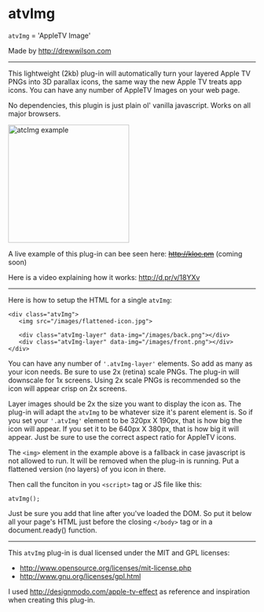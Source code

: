 # atvImg

`atvImg` = 'AppleTV Image'

Made by http://drewwilson.com

---

This lightweight (2kb) plug-in will automatically turn your layered Apple TV PNGs into
3D parallax icons, the same way the new Apple TV treats app icons.
You can have any number of AppleTV Images on your web page. 

No dependencies, this plugin is just plain ol' vanilla javascript. Works on all 
major browsers.

<img src="http://d.pr/i/12IWV+" alt="atcImg example" width="246" height="240">
 
A live example of this plug-in can bee seen here: ~~http://kloc.pm~~ (coming soon)

Here is a video explaining how it works: http://d.pr/v/18YXv
 
-------------------
 
Here is how to setup the HTML for a single `atvImg`:
```
<div class="atvImg">
   <img src="/images/flattened-icon.jpg">
   
   <div class="atvImg-layer" data-img="/images/back.png"></div>
   <div class="atvImg-layer" data-img="/images/front.png"></div>
</div>
```
 
You can have any number of `'.atvImg-layer'` elements. So add as many as your icon needs. Be sure to use 2x (retina) scale PNGs. The plug-in will downscale for 1x screens. Using 2x scale PNGs is recommended so the icon will appear crisp on 2x screens.

Layer images should be 2x the size you want to display the icon as. The plug-in will adapt the `atvImg` to be whatever size it's parent element is. So if you set your `'.atvImg'` element to be 320px X 190px, that is how big the icon will appear. If you set it to be 640px X 380px, that is how big it will appear. Just be sure to use the correct aspect ratio for AppleTV icons.

The `<img>` element in the example above is a fallback in case javascript is not allowed to run. It will be removed when the plug-in is running. Put a flattened version (no layers) of you icon in there.

Then call the funciton in you `<script>` tag or JS file like this: 

`atvImg();`

Just be sure you add that line after you've loaded the DOM. So put it below all your page's HTML just before the closing `</body>` tag or in a document.ready() function.

-------------------

This `atvImg` plug-in is dual licensed under the MIT and GPL licenses:
 * http://www.opensource.org/licenses/mit-license.php
 * http://www.gnu.org/licenses/gpl.html

I used http://designmodo.com/apple-tv-effect as reference and inspiration when creating this plug-in.
